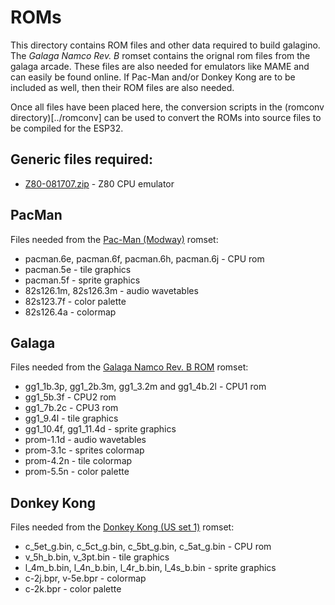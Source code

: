 # ROMs

This directory contains ROM files and other data required to build
galagino. The *Galaga Namco Rev. B* romset contains the orignal rom
files from the galaga arcade. These files are also needed for
emulators like MAME and can easily be found online. If Pac-Man
and/or Donkey Kong are to be included as well, then their ROM files
are also needed.

Once all files have been placed here, the conversion scripts
in the (romconv directory)[../romconv] can be used to convert
the ROMs into source files to be compiled for the ESP32.

## Generic files required:

* [Z80-081707.zip](https://fms.komkon.org/EMUL8/Z80-081707.zip) - Z80 CPU emulator

## PacMan

Files needed from the [Pac-Man (Modway)](https://www.bing.com/search?q=pacman+midway+arcade+rom) romset:

* pacman.6e, pacman.6f, pacman.6h, pacman.6j - CPU rom
* pacman.5e - tile graphics
* pacman.5f - sprite graphics
* 82s126.1m, 82s126.3m - audio wavetables
* 82s123.7f - color palette
* 82s126.4a - colormap

## Galaga

Files needed from the [Galaga Namco Rev. B ROM](https://www.bing.com/search?q=galaga+namco+b+rom) romset:

* gg1_1b.3p, gg1_2b.3m, gg1_3.2m and gg1_4b.2l - CPU1 rom
* gg1_5b.3f - CPU2 rom
* gg1_7b.2c - CPU3 rom
* gg1_9.4l - tile graphics
* gg1_10.4f, gg1_11.4d - sprite graphics
* prom-1.1d - audio wavetables
* prom-3.1c - sprites colormap
* prom-4.2n - tile colormap
* prom-5.5n - color palette

## Donkey Kong

Files needed from the [Donkey Kong (US set 1)](https://www.bing.com/search?q=donkey+kong+arcade+rom) romset:

* c_5et_g.bin, c_5ct_g.bin, c_5bt_g.bin, c_5at_g.bin - CPU rom
* v_5h_b.bin, v_3pt.bin - tile graphics
* l_4m_b.bin, l_4n_b.bin, l_4r_b.bin, l_4s_b.bin - sprite graphics
* c-2j.bpr, v-5e.bpr - colormap
* c-2k.bpr - color palette
